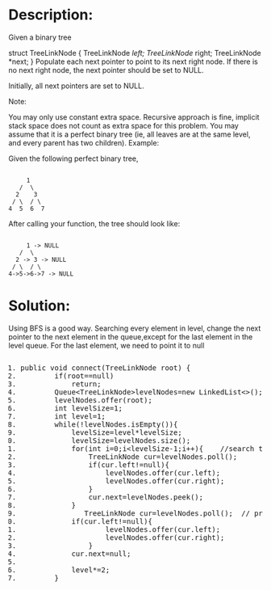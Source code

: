 
<body marginheight="0"><h1>Description:</h1>
<p>Given a binary tree

</p>
<p>struct TreeLinkNode {
  TreeLinkNode <em>left;
  TreeLinkNode </em>right;
  TreeLinkNode *next;
}
Populate each next pointer to point to its next right node. If there is no next right node, the next pointer should be set to NULL.

</p>
<p>Initially, all next pointers are set to NULL.

</p>
<p>Note:

</p>
<p>You may only use constant extra space.
Recursive approach is fine, implicit stack space does not count as extra space for this problem.
You may assume that it is a perfect binary tree (ie, all leaves are at the same level, and every parent has two children).
Example:

</p>
<p>Given the following perfect binary tree,
</p>
<pre><code>
     1
   /  \
  2    3
 / \  / \
4  5  6  7</code></pre>
<p>After calling your function, the tree should look like:
</p>
<pre><code>
     1 -&gt; NULL
   /  \
  2 -&gt; 3 -&gt; NULL
 / \  / \
4-&gt;5-&gt;6-&gt;7 -&gt; NULL</code></pre>
<h1>Solution:</h1>
<p>Using BFS is a good way. Searching every element in level, change the next pointer to the next element in the queue,except
for the last element in the level queue. For the last element, we need to point it to null

</p>
<pre><ol class="hibot"><li rel="0"><span class="keyword">public</span>&nbsp;<span class="keyword">void</span>&nbsp;connect(TreeLinkNode&nbsp;root)&nbsp;{&nbsp;</li><li rel="1">&nbsp;&nbsp;&nbsp;&nbsp;&nbsp;&nbsp;&nbsp;&nbsp;<span class="keyword">if</span>(root==<span class="keyword">null</span>)&nbsp;</li><li rel="1">&nbsp;&nbsp;&nbsp;&nbsp;&nbsp;&nbsp;&nbsp;&nbsp;&nbsp;&nbsp;&nbsp;&nbsp;<span class="keyword">return</span>;&nbsp;</li><li rel="1">&nbsp;&nbsp;&nbsp;&nbsp;&nbsp;&nbsp;&nbsp;&nbsp;Queue&lt;TreeLinkNode&gt;levelNodes=<span class="keyword">new</span>&nbsp;LinkedList&lt;&gt;();&nbsp;</li><li rel="1">&nbsp;&nbsp;&nbsp;&nbsp;&nbsp;&nbsp;&nbsp;&nbsp;levelNodes.offer(root);&nbsp;</li><li rel="1">&nbsp;&nbsp;&nbsp;&nbsp;&nbsp;&nbsp;&nbsp;&nbsp;<span class="keyword">int</span>&nbsp;levelSize=<span class="num">1</span>;&nbsp;</li><li rel="1">&nbsp;&nbsp;&nbsp;&nbsp;&nbsp;&nbsp;&nbsp;&nbsp;<span class="keyword">int</span>&nbsp;level=<span class="num">1</span>;&nbsp;</li><li rel="1">&nbsp;&nbsp;&nbsp;&nbsp;&nbsp;&nbsp;&nbsp;&nbsp;<span class="keyword">while</span>(!levelNodes.isEmpty()){&nbsp;</li><li rel="2">&nbsp;&nbsp;&nbsp;&nbsp;&nbsp;&nbsp;&nbsp;&nbsp;&nbsp;&nbsp;&nbsp;&nbsp;levelSize=level*levelSize;&nbsp;</li><li rel="2">&nbsp;&nbsp;&nbsp;&nbsp;&nbsp;&nbsp;&nbsp;&nbsp;&nbsp;&nbsp;&nbsp;&nbsp;levelSize=levelNodes.size();&nbsp;</li><li rel="2">&nbsp;&nbsp;&nbsp;&nbsp;&nbsp;&nbsp;&nbsp;&nbsp;&nbsp;&nbsp;&nbsp;&nbsp;<span class="keyword">for</span>(<span class="keyword">int</span>&nbsp;i=<span class="num">0</span>;i&lt;levelSize-<span class="num">1</span>;i++){&nbsp;&nbsp;&nbsp;&nbsp;<span class="comment">//search&nbsp;the&nbsp;elements&nbsp;in&nbsp;&nbsp;the&nbsp;same&nbsp;level&nbsp;except&nbsp;for&nbsp;the&nbsp;last&nbsp;element</span>&nbsp;</li><li rel="3">&nbsp;&nbsp;&nbsp;&nbsp;&nbsp;&nbsp;&nbsp;&nbsp;&nbsp;&nbsp;&nbsp;&nbsp;&nbsp;&nbsp;&nbsp;&nbsp;TreeLinkNode&nbsp;cur=levelNodes.poll();&nbsp;</li><li rel="3">&nbsp;&nbsp;&nbsp;&nbsp;&nbsp;&nbsp;&nbsp;&nbsp;&nbsp;&nbsp;&nbsp;&nbsp;&nbsp;&nbsp;&nbsp;&nbsp;<span class="keyword">if</span>(cur.left!=<span class="keyword">null</span>){&nbsp;&nbsp;</li><li rel="4">&nbsp;&nbsp;&nbsp;&nbsp;&nbsp;&nbsp;&nbsp;&nbsp;&nbsp;&nbsp;&nbsp;&nbsp;&nbsp;&nbsp;&nbsp;&nbsp;&nbsp;&nbsp;&nbsp;&nbsp;levelNodes.offer(cur.left);&nbsp;</li><li rel="4">&nbsp;&nbsp;&nbsp;&nbsp;&nbsp;&nbsp;&nbsp;&nbsp;&nbsp;&nbsp;&nbsp;&nbsp;&nbsp;&nbsp;&nbsp;&nbsp;&nbsp;&nbsp;&nbsp;&nbsp;levelNodes.offer(cur.right);&nbsp;</li><li rel="4">&nbsp;&nbsp;&nbsp;&nbsp;&nbsp;&nbsp;&nbsp;&nbsp;&nbsp;&nbsp;&nbsp;&nbsp;&nbsp;&nbsp;&nbsp;&nbsp;}&nbsp;</li><li rel="3">&nbsp;&nbsp;&nbsp;&nbsp;&nbsp;&nbsp;&nbsp;&nbsp;&nbsp;&nbsp;&nbsp;&nbsp;&nbsp;&nbsp;&nbsp;&nbsp;cur.next=levelNodes.peek();&nbsp;</li><li rel="3">&nbsp;&nbsp;&nbsp;&nbsp;&nbsp;&nbsp;&nbsp;&nbsp;&nbsp;&nbsp;&nbsp;&nbsp;}&nbsp;&nbsp;</li><li rel="2">&nbsp;&nbsp;&nbsp;&nbsp;&nbsp;&nbsp;&nbsp;&nbsp;&nbsp;&nbsp;&nbsp;&nbsp;&nbsp;&nbsp;&nbsp;TreeLinkNode&nbsp;cur=levelNodes.poll();&nbsp;&nbsp;<span class="comment">//&nbsp;process&nbsp;the&nbsp;last&nbsp;element&nbsp;&nbsp;in&nbsp;the&nbsp;level.</span>&nbsp;</li><li rel="2">&nbsp;&nbsp;&nbsp;&nbsp;&nbsp;&nbsp;&nbsp;&nbsp;&nbsp;&nbsp;&nbsp;&nbsp;<span class="keyword">if</span>(cur.left!=<span class="keyword">null</span>){&nbsp;&nbsp;</li><li rel="3">&nbsp;&nbsp;&nbsp;&nbsp;&nbsp;&nbsp;&nbsp;&nbsp;&nbsp;&nbsp;&nbsp;&nbsp;&nbsp;&nbsp;&nbsp;&nbsp;&nbsp;&nbsp;&nbsp;&nbsp;levelNodes.offer(cur.left);&nbsp;</li><li rel="3">&nbsp;&nbsp;&nbsp;&nbsp;&nbsp;&nbsp;&nbsp;&nbsp;&nbsp;&nbsp;&nbsp;&nbsp;&nbsp;&nbsp;&nbsp;&nbsp;&nbsp;&nbsp;&nbsp;&nbsp;levelNodes.offer(cur.right);&nbsp;</li><li rel="3">&nbsp;&nbsp;&nbsp;&nbsp;&nbsp;&nbsp;&nbsp;&nbsp;&nbsp;&nbsp;&nbsp;&nbsp;&nbsp;&nbsp;&nbsp;&nbsp;}&nbsp;</li><li rel="2">&nbsp;&nbsp;&nbsp;&nbsp;&nbsp;&nbsp;&nbsp;&nbsp;&nbsp;&nbsp;&nbsp;&nbsp;cur.next=<span class="keyword">null</span>;&nbsp;</li><li rel="2">&nbsp;</li><li rel="2">&nbsp;&nbsp;&nbsp;&nbsp;&nbsp;&nbsp;&nbsp;&nbsp;&nbsp;&nbsp;&nbsp;&nbsp;level*=<span class="num">2</span>;&nbsp;</li><li rel="2">&nbsp;&nbsp;&nbsp;&nbsp;&nbsp;&nbsp;&nbsp;&nbsp;}</li></ol><code class="lang-java" style="display: none;">public void connect(TreeLinkNode root) {
        if(root==null)
            return;
        Queue&lt;TreeLinkNode&gt;levelNodes=new LinkedList&lt;&gt;();
        levelNodes.offer(root);
        int levelSize=1;
        int level=1;
        while(!levelNodes.isEmpty()){
            levelSize=level*levelSize;
            levelSize=levelNodes.size();
            for(int i=0;i&lt;levelSize-1;i++){    //search the elements in  the same level except for the last element
                TreeLinkNode cur=levelNodes.poll();
                if(cur.left!=null){ 
                    levelNodes.offer(cur.left);
                    levelNodes.offer(cur.right);
                }
                cur.next=levelNodes.peek();
            } 
               TreeLinkNode cur=levelNodes.poll();  // process the last element  in the level.
            if(cur.left!=null){ 
                    levelNodes.offer(cur.left);
                    levelNodes.offer(cur.right);
                }
            cur.next=null;

            level*=2;
        }</code></pre>
<p>It is also a brief way by using recursive method. 

</p>
<pre><ol class="hibot"><li rel="0">&nbsp;&nbsp;&nbsp;&nbsp;<span class="keyword">public</span>&nbsp;<span class="keyword">void</span>&nbsp;connect(TreeLinkNode&nbsp;root)&nbsp;{&nbsp;</li><li rel="1">&nbsp;&nbsp;&nbsp;&nbsp;&nbsp;&nbsp;&nbsp;&nbsp;<span class="keyword">if</span>(root==<span class="keyword">null</span>)&nbsp;</li><li rel="1">&nbsp;&nbsp;&nbsp;&nbsp;&nbsp;&nbsp;&nbsp;&nbsp;&nbsp;&nbsp;&nbsp;&nbsp;<span class="keyword">return</span>;&nbsp;</li><li rel="1">&nbsp;&nbsp;&nbsp;&nbsp;&nbsp;&nbsp;&nbsp;&nbsp;<span class="keyword">if</span>(root.left!=<span class="keyword">null</span>){&nbsp;&nbsp;&nbsp;&nbsp;&nbsp;&nbsp;&nbsp;&nbsp;&nbsp;&nbsp;&nbsp;&nbsp;<span class="comment">//connect&nbsp;the&nbsp;children&nbsp;of&nbsp;same&nbsp;parent</span>&nbsp;</li><li rel="2">&nbsp;&nbsp;&nbsp;&nbsp;&nbsp;&nbsp;&nbsp;&nbsp;&nbsp;&nbsp;&nbsp;&nbsp;root.left.next=root.right;&nbsp;</li><li rel="2">&nbsp;&nbsp;&nbsp;&nbsp;&nbsp;&nbsp;&nbsp;&nbsp;&nbsp;&nbsp;&nbsp;&nbsp;<span class="keyword">if</span>(root.next!=<span class="keyword">null</span>){&nbsp;&nbsp;&nbsp;&nbsp;&nbsp;&nbsp;&nbsp;&nbsp;<span class="comment">//connect&nbsp;the&nbsp;childs&nbsp;of&nbsp;adjacent&nbsp;parent.</span>&nbsp;</li><li rel="3">&nbsp;&nbsp;&nbsp;&nbsp;&nbsp;&nbsp;&nbsp;&nbsp;&nbsp;&nbsp;&nbsp;&nbsp;&nbsp;&nbsp;&nbsp;&nbsp;root.right.next=root.next.left;&nbsp;</li><li rel="3">&nbsp;&nbsp;&nbsp;&nbsp;&nbsp;&nbsp;&nbsp;&nbsp;&nbsp;&nbsp;&nbsp;&nbsp;}&nbsp;</li><li rel="2">&nbsp;&nbsp;&nbsp;&nbsp;&nbsp;&nbsp;&nbsp;&nbsp;}&nbsp;</li><li rel="1">&nbsp;&nbsp;&nbsp;&nbsp;&nbsp;&nbsp;&nbsp;&nbsp;connect(root.left);&nbsp;</li><li rel="1">&nbsp;&nbsp;&nbsp;&nbsp;&nbsp;&nbsp;&nbsp;&nbsp;connect(root.right);&nbsp;&nbsp;&nbsp;</li><li rel="1">&nbsp;&nbsp;&nbsp;&nbsp;}</li></ol><code class="lang-java" style="display: none;">    public void connect(TreeLinkNode root) {
        if(root==null)
            return;
        if(root.left!=null){            //connect the children of same parent
            root.left.next=root.right;
            if(root.next!=null){        //connect the childs of adjacent parent.
                root.right.next=root.next.left;
            }
        }
        connect(root.left);
        connect(root.right);  
    }</code></pre>
</body></html>
